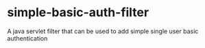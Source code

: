 simple-basic-auth-filter
========================

A java servlet filter that can be used to add simple single user basic authentication
